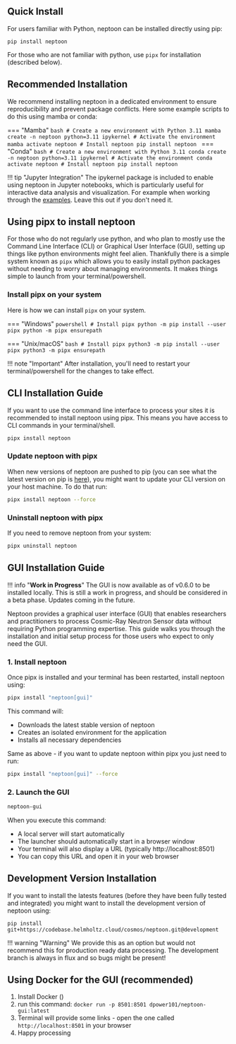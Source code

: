 ## Quick Install

For users familiar with Python, neptoon can be installed directly using pip:

```
pip install neptoon
```

For those who are not familiar with python, use `pipx` for installation (described below).

## Recommended Installation
We recommend installing neptoon in a dedicated environment to ensure reproducibility and prevent package conflicts.
Here some example scripts to do this using mamba or conda:

=== "Mamba"
    ```bash
    # Create a new environment with Python 3.11
    mamba create -n neptoon python=3.11 ipykernel
    # Activate the environment
    mamba activate neptoon
    # Install neptoon
    pip install neptoon
    ```
=== "Conda"
    ```bash
    # Create a new environment with Python 3.11
    conda create -n neptoon python=3.11 ipykernel
    # Activate the environment
    conda activate neptoon
    # Install neptoon
    pip install neptoon
    ```

!!! tip "Jupyter Integration"
    The ipykernel package is included to enable using neptoon in Jupyter notebooks, which is particularly useful for interactive data analysis and visualization. For example when working through the [examples](neptoon-examples.md). Leave this out if you don't need it.

## Using pipx to install neptoon 

For those who do not regularly use python, and who plan to mostly use the Command Line Interface (CLI) or Graphical User Interface (GUI), setting up things like python environments might feel alien. Thankfully there is a simple system known as `pipx` which allows you to easily install python packages without needing to worry about managing environments. It makes things simple to launch from your terminal/powershell.

### Install pipx on your system

Here is how we can install `pipx` on your system. 

=== "Windows"
    ```powershell
    # Install pipx
    python -m pip install --user pipx
    python -m pipx ensurepath
    ```

=== "Unix/macOS"
    ```bash
    # Install pipx
    python3 -m pip install --user pipx
    python3 -m pipx ensurepath
    ```

!!! note "Important"
    After installation, you'll need to restart your terminal/powershell for the changes to take effect.


## CLI Installation Guide

If you want to use the command line interface to process your sites it is recommended to install neptoon using pipx. This means you have access to CLI commands in your terminal/shell. 

```bash
pipx install neptoon
```


### Update neptoon with pipx

When new versions of neptoon are pushed to pip (you can see what the latest version on pip is [here](https://pypi.org/project/neptoon/)), you might want to update your CLI version on your host machine. To do that run:

```bash
pipx install neptoon --force
```

### Uninstall neptoon with pipx
 
If you need to remove neptoon from your system:

```bash
pipx uninstall neptoon
```

## GUI Installation Guide

!!! info "**Work in Progress**"
    The GUI is now available as of v0.6.0 to be installed locally. This is still a work in progress, and should be considered in a beta phase. Updates coming in the future.


Neptoon provides a graphical user interface (GUI) that enables researchers and practitioners to process Cosmic-Ray Neutron Sensor data without requiring Python programming expertise. This guide walks you through the installation and initial setup process for those users who expect to only need the GUI.

### 1. Install neptoon

Once pipx is installed and your terminal has been restarted, install neptoon using:

```bash
pipx install "neptoon[gui]"
```

This command will:

- Downloads the latest stable version of neptoon
- Creates an isolated environment for the application
- Installs all necessary dependencies

Same as above - if you want to update neptoon within pipx you just need to run:

```bash
pipx install "neptoon[gui]" --force
```

### 2. Launch the GUI

```bash
neptoon-gui
```

When you execute this command:

- A local server will start automatically
- The launcher should automatically start in a browser window
- Your terminal will also display a URL (typically http://localhost:8501)
- You can copy this URL and open it in your web browser


## Development Version Installation

If you want to install the latests features (before they have been fully tested and integrated) you might want to install the development version of neptoon using:

```
pip install git+https://codebase.helmholtz.cloud/cosmos/neptoon.git@development
```

!!! warning "Warning"
    We provide this as an option but would not recommend this for production ready data processing. The development branch is always in flux and so bugs might be present!


## Using Docker for the GUI (recommended)

1. Install Docker ()
2. run this command: `docker run -p 8501:8501 dpower101/neptoon-gui:latest`
3. Terminal will provide some links - open the one called `http://localhost:8501` in your browser
4. Happy processing